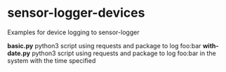 # sensor-logger-devices
Examples for device logging to sensor-logger


**basic.py** python3 script using requests and package to log foo:bar
**with-date.py** python3 script using requests and package to log foo:bar in the system with the time specified
